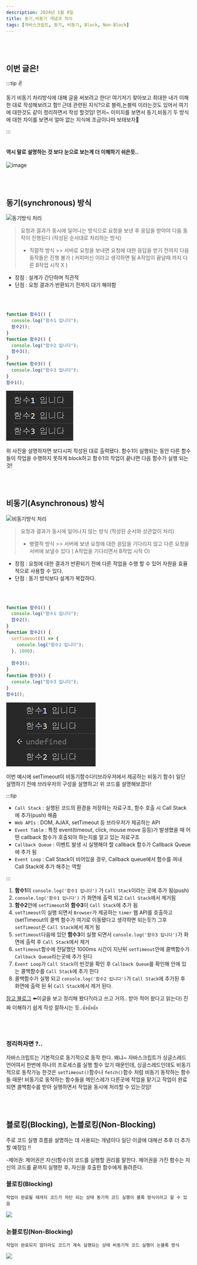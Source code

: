 ```yaml
---
description: 2024년 1월 9일
title: 동기,비동기 개념과 차이
tags: [자바스크립트, 동기, 비동기, Block, Non-Block]
---
```


<br /><br />

## 이번 글은!

:::tip ✌️

동기 비동기 처리방식에 대해 글을 써보려고 한다! 여기저기 찾아보고 최대한 내가 이해한 대로 작성해보려고 함!! 근데 관련된 지식?으로 블럭,논블럭 이라는것도 있어서 여기에 대한것도 같이 정리하면서 작성 할것임! 먼저~ 이미지를 보면서 동기,비동기 두 방식에 대한 차이를 보면서 얼마 없는 지식에 조금이나마 보태보자👀

:::
<br /><br />

#### 역시 말로 설명하는 것 보다 눈으로 보는게 더 이해하기 쉬은듯..

![image](https://velog.velcdn.com/images/daybreak/post/b7589efe-2188-4fc4-91ba-943a11d8f93a/%E1%84%83%E1%85%A9%E1%86%BC%E1%84%80%E1%85%B5%20%E1%84%87%E1%85%B5%E1%84%83%E1%85%A9%E1%86%BC%E1%84%80%E1%85%B5.jpg)

<br /><br />

## 동기(synchronous) 방식

![동기방식 처리](https://oopy.lazyrockets.com/api/v2/notion/image?src=https%3A%2F%2Fs3-us-west-2.amazonaws.com%2Fsecure.notion-static.com%2F18cbcc9a-5d5c-4fdd-ab65-8471f38f13de%2FUntitled.png&blockId=5bee3723-7dd3-4be3-8cc6-20fa085e308a)

> 요청과 결과가 동시에 일어나는 방식으로 요청을 보낸 후 응답을 받아야 다음 동작이 진행된다 (작성된 순서대로 처리하는 방식)
>
> - 직렬적 방식 >> 서버로 요청을 보내면 요청에 대한 응답을 받기 전까지 다음 동작들은 진행 불가 ( 커피머신 이라고 생각하면 됨 A작업이 끝날때 까지 다른 B작업 시작 X )

- 장점 : 설계가 간단하며 직관적
- 단점 : 요청 결과가 반환되기 전까지 대기 해야함

<br /><br />

```js title='동기방식 예시 코드'
function 함수1() {
  console.log("함수1 입니다");
  함수2();
}
function 함수2() {
  console.log("함수2 입니다");
  함수3();
}
function 함수3() {
  console.log("함수3 입니다");
}
함수1();
```

![Alt text](image-3.png)

위 사진을 설명하자면 보다시피 작성된 대로 출력됐다. 함수1이 실행되는 동안 다른 함수들이 작업을 수행하지 못하게 block하고 함수1의 작업이 끝나면 다음 함수가 실행 되는 것!

<br /><br />

## 비동기(Asynchronous) 방식

![비동기방식 처리](https://oopy.lazyrockets.com/api/v2/notion/image?src=https%3A%2F%2Fs3-us-west-2.amazonaws.com%2Fsecure.notion-static.com%2F21e7833e-b272-44f9-9511-7470e0ed0b54%2FUntitled.png&blockId=874bb738-0b47-43b1-9401-fa7e31596f0d)

> 요청과 결과가 동시에 일어나지 않는 방식 (작성된 순서와 상관없이 처리)
>
> - 병렬적 방식 >> 서버에 보낸 요청에 대한 응답을 기다리지 않고 다른 요청을 서버에 보낼수 있다 ( A작업을 기다리면서 B작업 시작 O)

- 장점 : 요청에 대한 결과가 반환되기 전에 다른 작업을 수행 할 수 있어 자원을 효율적으로 사용할 수 있다.
- 단점 : 동기 방식보다 설계가 복잡하다.

<br /><br />

```js title='비동기 예시 코드'
function 함수1() {
  console.log("함수1 입니다");
  함수2();
}
function 함수2() {
  setTimeout(() => {
    console.log("함수2 입니다");
  }, 1000);

  함수3();
}
function 함수3() {
  console.log("함수3 입니다");
}
함수1();
```

![Alt text](image-4.png)

이번 예시에 setTimeout이 비동기함수다!(브라우저에서 제공하는 비동기 함수) 일단 설명하기 전에 브라우저의 구성을 설명하고! 위 코드를 설명해보겠다!

:::tip

- `Call Stack` : 실행된 코드의 환경을 저장하는 자료구조, 함수 호출 시 Call Stack에 추가(push) 해줌
- `Web APIs` : DOM, AJAX, setTimeout 등 브라우저가 제공하는 API
- `Event Table` : 특정 event(timeout, click, mouse move 등등)가 발생했을 때 어떤 callback 함수가 호출되야 하는지를 알고 있는 자료구조
- `Callback Queue` : 이벤트 발생 시 실행해야 할 callback 함수가 Callback Queue에 추가 됨
- `Event Loop` : Call Stack이 비어있을 경우, Callback queue에서 함수를 꺼내 Call Stack에 추가 해주는 역할

:::

1.  **함수1**의 `console.log('함수1 입니다')` 가 `Call Stack`이라는 곳에 추가 됨(push)
2.  `console.log('함수1 입니다')` 가 화면에 출력 되고 `Call Stack`에서 제거됨
3.  **함수2**안에 `setTimeout`와 **함수3**이 `Call Stack`에 추가 됨
4.  `setTimeout`이 실행 되면서 `Browser`가 제공하는 `timer` 웹 API를 호출하고(setTimeout의 콜백 함수가 여기로 이동됐다고 생각하면 되는듯?) 그후 `setTimeout`은 `Call Stack`에서 제거 됨
5.  `setTimeout`다음에 있던 **함수3**이 실행 되면서 `console.log('함수3 입니다')`가 화면에 출력 후 `Call Stack`에서 제거
6.  `setTimeout`함수에 전달했던 1000ms 시간이 지난뒤 `setTimeout`안에 콜백함수가 `Callback Queue`라는곳에 추가 된다
7.  `Event Loop`가 `Call Stack`이 빈것을 확인 후 `Callback Queue`를 확인해 안에 있는 콜백함수를 `Call Stack`에 추가 한다
8.  콜백함수가 실행 되고 `console.log('함수2 입니다')`가 `Call Stack`에 추가된 후 화면에 출력 된 뒤 `Call Stack`에서 제거 된다.

[참고 블로그](https://medium.com/sjk5766/javascript-%EB%B9%84%EB%8F%99%EA%B8%B0-%ED%95%B5%EC%8B%AC-event-loop-%EC%A0%95%EB%A6%AC-422eb29231a8) ⬅️이글을 보고 정리해 봤다?(라고 쓰고 거의.. 받아 적어 왔다고 읽는다) 진짜 이해하기 쉽게 작성 잘하시는 듯..👍👍👍

<br /><br />

### 정리하자면 ?..

자바스크립트는 기본적으로 동기적으로 동작 한다. 왜냐~ 자바스크립트가 싱글스레드 언어여서 한번에 하나의 프로세스를 실행 할수 있기 때문인데, 싱글스레드인데도 비동기적으로 동작가능 한것은 `setTimeout()`함수나 `fetch()`함수 처럼 비동기 동작하는 함수들 때문! 비동기로 동작하는 함수들을 메인스레가 다른곳에 작업을 맡기고 작업이 완료 되면 콜백함수를 받아 실행하면서 작업을 동시에 처리할 수 있는것임!

<br /><br />

## 블로킹(Blocking), 논블로킹(Non-Blocking)

주로 코드 실행 흐름을 설명하는 데 사용되는 개념이다 일단 이글에 대해선 추후 더 추가 할 예정임 !!

-제어권: 제어권은 자신(함수)의 코드를 실행할 권리를 말한다. 제어권을 가진 함수는 자신의 코드를 끝까지 실행한 후, 자신을 호출한 함수에게 돌려준다.

### 블로킹(Blocking)

    작업이 완료될 때까지 코드가 차단 되는 상태 동기적 코드 실행이 블록 방식이라고 할 수 있음

![](https://img1.daumcdn.net/thumb/R1280x0/?scode=mtistory2&fname=https%3A%2F%2Fblog.kakaocdn.net%2Fdn%2FtXOmH%2Fbtrocr72fUr%2FrubIlqWbQPbWZOP53j8k2K%2Fimg.png)

### 논블로킹(Non-Blocking)

    작업이 완료되지 않더라도 코드가 계속 실행되는 상태 비동기적 코드 실행이 논블록 방식

![](https://img1.daumcdn.net/thumb/R1280x0/?scode=mtistory2&fname=https%3A%2F%2Fblog.kakaocdn.net%2Fdn%2FbO5Oih%2Fbtrob8gBf73%2FI8nPJtN7HT9mTRrvFFWOUk%2Fimg.png)
